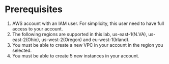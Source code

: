 # Prerequisites

1. AWS account with an IAM user. For simplicity, this user need to have full access to your account.
2. The following regions are supported in this lab, us-east-1(N.VA), us-east-2(Ohio), us-west-2(Oregon) and eu-west-1(Irland).
3. You must be able to create a new VPC in your account in the region you selected.
4. You must be able to create 5 new instances in your account.